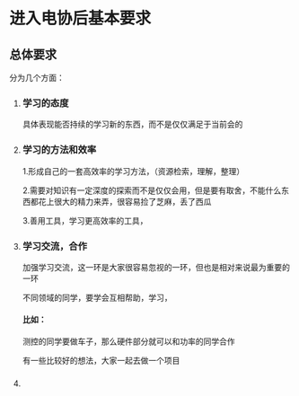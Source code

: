 # 进入电协后基本要求

## 总体要求

分为几个方面：

1. ### 学习的态度

   具体表现能否持续的学习新的东西，而不是仅仅满足于当前会的

2. ### 学习的方法和效率

   1.形成自己的一套高效率的学习方法，（资源检索，理解，整理）

   2.需要对知识有一定深度的探索而不是仅仅会用，但是要有取舍，不能什么东西都花上很大的精力来弄，很容易捡了芝麻，丢了西瓜

   3.善用工具，学习更高效率的工具，

3. ### 学习交流，合作

   加强学习交流，这一环是大家很容易忽视的一环，但也是相对来说最为重要的一环

   不同领域的同学，要学会互相帮助，学习，

   #### 比如：

   测控的同学要做车子，那么硬件部分就可以和功率的同学合作

   有一些比较好的想法，大家一起去做一个项目

4. ### 